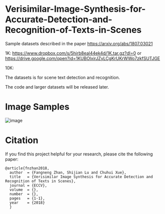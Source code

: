 # Verisimilar-Image-Synthesis-for-Accurate-Detection-and-Recognition-of-Texts-in-Scenes
Sample datasets described in the paper https://arxiv.org/abs/1807.03021

1K: https://www.dropbox.com/s/5hirb8eal44ek4d/1K.tar.gz?dl=0 or https://drive.google.com/open?id=1KUBOlxirJZyLCgKrUKrWWo7zkfSUTJGE

10K:

The datasets is for scene text detection and recognition.

The code and larger datasets will be released later.

# Image Samples
![image](https://github.com/fnzhan/Verisimilar-Image-Synthesis-for-Accurate-Detection-and-Recognition-of-Texts-in-Scenes/blob/master/samples.png)

# Citation
If you find this project helpful for your research, please cite the following paper:
```
@article{fnzhan2018,
  author  = {Fangneng Zhan, Shijian Lu and Chuhui Xue},
  title   = {Verisimilar Image Synthesis for Accurate Detection and Recognition of Texts in Scenes},
  journal = {ECCV},
  volume  = {},
  number  = {},  
  pages   = {1-1},
  year    = {2018}
  }
```
